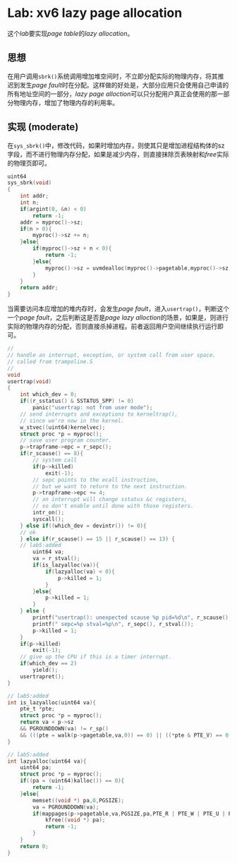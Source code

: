 # Lab: xv6 lazy page allocation
这个*lab*要实现*page table*的*lazy allocation*。
## 思想
在用户调用`sbrk()`系统调用增加堆空间时，不立即分配实际的物理内存，将其推迟到发生*page fault*时在分配。这样做的好处是，大部分应用只会使用自己申请的所有地址空间的一部分，*lazy page alloction*可以只分配用户真正会使用的那一部分物理内存，增加了物理内存的利用率。
## 实现 (moderate)
在`sys_sbrk()`中，修改代码，如果时增加内存，则使其只是增加进程结构体的sz字段，而不进行物理内存分配，如果是减少内存，则直接抹除页表映射和*free*实际的物理页即可。

```c
uint64
sys_sbrk(void)
{
    int addr;
    int n;
    if(argint(0, &n) < 0)
        return -1;
    addr = myproc()->sz;
    if(n > 0){
        myproc()->sz += n;
    }else{
        if(myproc()->sz + n < 0){
            return -1;
        }else{
            myproc()->sz = uvmdealloc(myproc()->pagetable,myproc()->sz,myproc()->sz + n);
        }
    }
    return addr;
}
```
当需要访问本应增加的堆内存时，会发生*page fault*，进入`usertrap()`，判断这个一个*page fault*，之后判断这是否是*page lazy alloction*的场景，如果是，则进行实际的物理内存的分配，否则直接杀掉进程。前者返回用户空间继续执行运行即可。

```c
//
// handle an interrupt, exception, or system call from user space.
// called from trampoline.S
//
void
usertrap(void)
{
    int which_dev = 0;
    if((r_sstatus() & SSTATUS_SPP) != 0)
        panic("usertrap: not from user mode");
    // send interrupts and exceptions to kerneltrap(),
    // since we're now in the kernel.
    w_stvec((uint64)kernelvec);
    struct proc *p = myproc();
    // save user program counter.
    p->trapframe->epc = r_sepc();
    if(r_scause() == 8){
        // system call
        if(p->killed)
            exit(-1);
        // sepc points to the ecall instruction,
        // but we want to return to the next instruction.
        p->trapframe->epc += 4;
        // an interrupt will change sstatus &c registers,
        // so don't enable until done with those registers.
        intr_on();
        syscall();
    } else if((which_dev = devintr()) != 0){
    // ok
    } else if(r_scause() == 15 || r_scause() == 13) {
    // lab5:added
        uint64 va;
        va = r_stval();
        if(is_lazyalloc(va)){
            if(lazyalloc(va) < 0){
                p->killed = 1;
            }
        }else{
            p->killed = 1;
        }
    } else {
        printf("usertrap(): unexpected scause %p pid=%d\n", r_scause(), p->pid);
        printf(" sepc=%p stval=%p\n", r_sepc(), r_stval());
        p->killed = 1;
    }
    if(p->killed)
        exit(-1);
    // give up the CPU if this is a timer interrupt.
    if(which_dev == 2)
        yield();
    usertrapret();
}
```

```c
// lab5:added
int is_lazyalloc(uint64 va){
    pte_t *pte;
    struct proc *p = myproc();
    return va < p->sz
    && PGROUNDDOWN(va) != r_sp()
    && (((pte = walk(p->pagetable,va,0)) == 0) || ((*pte & PTE_V) == 0));
}

// lab5:added
int lazyalloc(uint64 va){
    uint64 pa;
    struct proc *p = myproc();
    if((pa = (uint64)kalloc()) == 0){
        return -1;
    }else{
        memset((void *) pa,0,PGSIZE);
        va = PGROUNDDOWN(va);
        if(mappages(p->pagetable,va,PGSIZE,pa,PTE_R | PTE_W | PTE_U | PTE_X) != 0){
            kfree((void *) pa);
            return -1;
        }
    }
    return 0;
}
```
